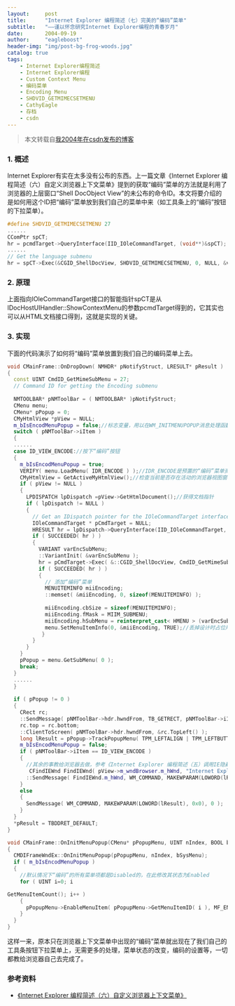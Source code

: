 ```yaml
---
layout:     post
title:      "Internet Explorer 编程简述（七）完美的“编码”菜单"
subtitle:   "——谨以怀念研究Internet Explorer编程的青春岁月"
date:       2004-09-19
author:     "eagleboost"
header-img: "img/post-bg-frog-woods.jpg"
catalog: true
tags:
    - Internet Explorer编程简述
    - Internet Explorer编程
    - Custom Context Menu
    - 编码菜单
    - Encoding Menu
    - SHDVID_GETMIMECSETMENU
    - CathyEagle
    - 存档
    - csdn
---
```


> 本文转载自[我2004年在csdn发布的博客](https://blog.csdn.net/CathyEagle/article/details/109886)

### 1. 概述

Internet Explorer有实在太多没有公布的东西。上一篇文章《Internet Explorer 编程简述（六）自定义浏览器上下文菜单》提到的获取“编码”菜单的方法就是利用了浏览器的上层窗口“Shell DocObject View”的未公布的命令ID。本文将要介绍的是如何用这个ID把“编码”菜单放到我们自己的菜单中来（如工具条上的“编码”按钮的下拉菜单）。

```c++
#define SHDVID_GETMIMECSETMENU 27
......
CComPtr spCT;
hr = pcmdTarget->QueryInterface(IID_IOleCommandTarget, (void**)&spCT);
......
// Get the language submenu
hr = spCT->Exec(&CGID_ShellDocView, SHDVID_GETMIMECSETMENU, 0, NULL, &var);
```

### 2. 原理

上面指向IOleCommandTarget接口的智能指针spCT是从IDocHostUIHandler::ShowContextMenu的参数pcmdTarget得到的，它其实也可以从HTML文档接口得到，这就是实现的关键。

### 3. 实现

下面的代码演示了如何将“编码”菜单放置到我们自己的编码菜单上去。

```c++
void CMainFrame::OnDropDown( NMHDR* pNotifyStruct, LRESULT* pResult )
{
  const UINT CmdID_GetMimeSubMenu = 27;
  // Command ID for getting the Encoding submenu
 
  NMTOOLBAR* pNMToolBar = ( NMTOOLBAR* )pNotifyStruct;
  CMenu menu;
  CMenu* pPopup = 0;
  CMyHtmlView *pView = NULL;
  m_bIsEncodMenuPopup = false;//标志变量，用以在WM_INITMENUPOPUP消息处理函数中检查“编码”菜单
  switch ( pNMToolBar->iItem )
  {
  ......  
  case ID_VIEW_ENCODE://按下“编码”按钮
  {
    m_bIsEncodMenuPopup = true;
    VERIFY( menu.LoadMenu( IDR_ENCODE ) );//IDR_ENCODE是预置的“编码”菜单资源，内含任意一项占位用的菜单
    CMyHtmlView = GetActiveMyHtmlView();//检查当前是否存在活动的浏览器视图窗口
    if ( pView != NULL )
    {
      LPDISPATCH lpDispatch =pView->GetHtmlDocument();//获得文档指针
      if ( lpDispatch != NULL )
      {
        // Get an IDispatch pointer for the IOleCommandTarget interface.
        IOleCommandTarget * pCmdTarget = NULL;
        HRESULT hr = lpDispatch->QueryInterface(IID_IOleCommandTarget, (void**)&pCmdTarget);
        if ( SUCCEEDED( hr ) )
        {
          VARIANT varEncSubMenu;
          ::VariantInit( &varEncSubMenu );
          hr = pCmdTarget->Exec( &::CGID_ShellDocView, CmdID_GetMimeSubMenu, OLECMDEXECOPT_DODEFAULT, NULL, &varEncSubMenu );
          if ( SUCCEEDED( hr ) )
          {
            // 添加“编码”菜单
            MENUITEMINFO miiEncoding;
            ::memset( &miiEncoding, 0, sizeof(MENUITEMINFO) );
 
            miiEncoding.cbSize = sizeof(MENUITEMINFO);
            miiEncoding.fMask = MIIM_SUBMENU;
            miiEncoding.hSubMenu = reinterpret_cast< HMENU > (varEncSubMenu.byref);
            menu.SetMenuItemInfo(0, &miiEncoding, TRUE);//丢掉设计时占位用的菜单，替换为“编码”菜单
           }
        }
      }
    }
    pPopup = menu.GetSubMenu( 0 );
    break;
  }
  ......
  }
  
  if ( pPopup != 0 )
  {
    CRect rc;
    ::SendMessage( pNMToolBar->hdr.hwndFrom, TB_GETRECT, pNMToolBar->iItem, ( LPARAM )&rc );
    rc.top = rc.bottom;
    ::ClientToScreen( pNMToolBar->hdr.hwndFrom, &rc.TopLeft() );
    long lResult = pPopup->TrackPopupMenu( TPM_LEFTALIGN | TPM_LEFTBUTTON | TPM_RETURNCMD, rc.left, rc.top, this );
    m_bIsEncodMenuPopup = false;
    if ( pNMToolBar->iItem == ID_VIEW_ENCODE )
    {
      //其余的事教给浏览器去做，参考《Internet Explorer 编程简述（五）调用IE隐藏的命令（中文版）》
       CFindIEWnd FindIEWnd( pView->m_wndBrowser.m_hWnd, "Internet Explorer_Server");
      ::SendMessage( FindIEWnd.m_hWnd, WM_COMMAND, MAKEWPARAM(LOWORD(lResult), 0x0), 0 );
    }
    else
    {
      SendMessage( WM_COMMAND, MAKEWPARAM(LOWORD(lResult), 0x0), 0 );
    }
  }
  *pResult = TBDDRET_DEFAULT;
}

void CMainFrame::OnInitMenuPopup(CMenu* pPopupMenu, UINT nIndex, BOOL bSysMenu)
{
  CMDIFrameWndEx::OnInitMenuPopup(pPopupMenu, nIndex, bSysMenu);
  if ( m_bIsEncodMenuPopup )
  {
    //默认情况下“编码”的所有菜单项都是Disabled的，在此修改其状态为Enabled
    for ( UINT i=0; i

GetMenuItemCount(); i++ )
    {
      pPopupMenu->EnableMenuItem( pPopupMenu->GetMenuItemID( i ), MF_ENABLED | MF_BYCOMMAND );
    }
  }
}
```

这样一来，原本只在浏览器上下文菜单中出现的“编码”菜单就出现在了我们自己的工具条按钮下拉菜单上，无需更多的处理，菜单状态的改变，编码的设置等，一切都教给浏览器自己去完成了。

### 参考资料

+ [《Internet Explorer 编程简述（六）自定义浏览器上下文菜单》](https://eagleboost.com/2004/09/19/0_Internet-Explorer-%E7%BC%96%E7%A8%8B%E7%AE%80%E8%BF%B0-%E5%85%AD-%E8%87%AA%E5%AE%9A%E4%B9%89%E6%B5%8F%E8%A7%88%E5%99%A8%E4%B8%8A%E4%B8%8B%E6%96%87%E8%8F%9C%E5%8D%95/)